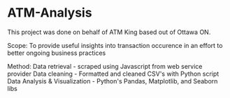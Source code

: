# ATM-Analysis
This project was done on behalf of ATM King based out of Ottawa ON.

Scope:
To provide useful insights into transaction occurence in an effort to better ongoing business practices

Method:
Data retrieval - scraped using Javascript from web service provider
Data cleaning - Formatted and cleaned CSV's with Python script
Data Analysis & Visualization - Python's Pandas, Matplotlib, and Seaborn libs
